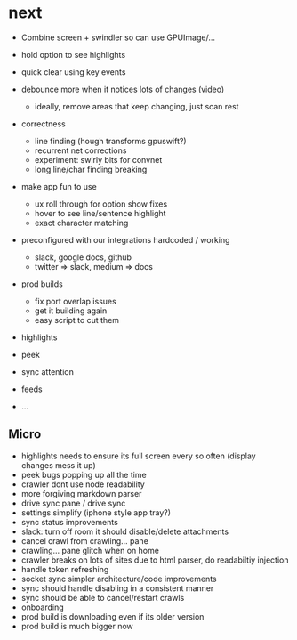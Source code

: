 # next

* Combine screen + swindler so can use GPUImage/...
* hold option to see highlights
* quick clear using key events
* debounce more when it notices lots of changes (video)

  * ideally, remove areas that keep changing, just scan rest

* correctness

  * line finding (hough transforms gpuswift?)
  * recurrent net corrections
  * experiment: swirly bits for convnet
  * long line/char finding breaking

* make app fun to use
  * ux roll through for option show fixes
  * hover to see line/sentence highlight
  * exact character matching
* preconfigured with our integrations hardcoded / working
  * slack, google docs, github
  * twitter => slack, medium => docs
* prod builds
  * fix port overlap issues
  * get it building again
  * easy script to cut them
* highlights
* peek
* sync attention
* feeds
* ...

## Micro

* highlights needs to ensure its full screen every so often (display changes mess it up)
* peek bugs popping up all the time
* crawler dont use node readability
* more forgiving markdown parser
* drive sync pane / drive sync
* settings simplify (iphone style app tray?)
* sync status improvements
* slack: turn off room it should disable/delete attachments
* cancel crawl from crawling... pane
* crawling... pane glitch when on home
* crawler breaks on lots of sites due to html parser, do readabiltiy injection
* handle token refreshing
* socket sync simpler architecture/code improvements
* sync should handle disabling in a consistent manner
* sync should be able to cancel/restart crawls
* onboarding
* prod build is downloading even if its older version
* prod build is much bigger now
